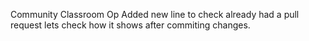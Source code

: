Community Classroom Op
Added new line to check
already had a pull request lets check how it shows after commiting changes.
